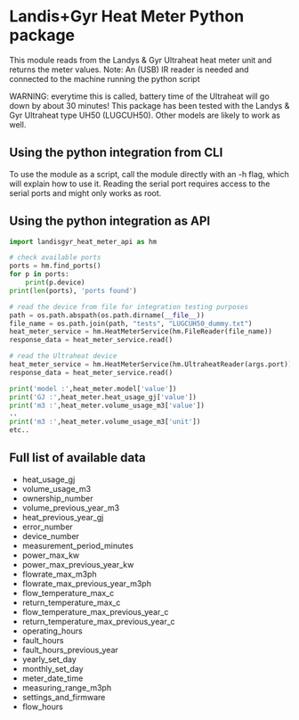 # Landis+Gyr Heat Meter Python package
This module reads from the Landys & Gyr Ultraheat heat meter unit and returns the meter values.
Note: An (USB) IR reader is needed and connected to the machine running the python script

WARNING: everytime this is called, battery time of the Ultraheat will go down by about 30 minutes!
This package has been tested with the Landys & Gyr Ultraheat type UH50 (LUGCUH50). Other models are likely to work as well.

## Using the python integration from CLI
To use the module as a script, call the module directly with an -h flag, which will explain how to use it.
Reading the serial port requires access to the serial ports and might only works as root.

## Using the python integration as API
```python
import landisgyr_heat_meter_api as hm

# check available ports
ports = hm.find_ports() 
for p in ports:
    print(p.device)
print(len(ports), 'ports found')

# read the device from file for integration testing purposes
path = os.path.abspath(os.path.dirname(__file__))
file_name = os.path.join(path, "tests", "LUGCUH50_dummy.txt")
heat_meter_service = hm.HeatMeterService(hm.FileReader(file_name))
response_data = heat_meter_service.read()

# read the Ultraheat device
heat_meter_service = hm.HeatMeterService(hm.UltraheatReader(args.port))
response_data = heat_meter_service.read()

print('model :',heat_meter.model['value'])
print('GJ :',heat_meter.heat_usage_gj['value'])
print('m3 :',heat_meter.volume_usage_m3['value'])
..
print('m3 :',heat_meter.volume_usage_m3['unit'])
etc..

```
## Full list of available data
- heat_usage_gj
- volume_usage_m3
- ownership_number
- volume_previous_year_m3
- heat_previous_year_gj
- error_number
- device_number
- measurement_period_minutes
- power_max_kw
- power_max_previous_year_kw
- flowrate_max_m3ph
- flowrate_max_previous_year_m3ph
- flow_temperature_max_c
- return_temperature_max_c
- flow_temperature_max_previous_year_c
- return_temperature_max_previous_year_c
- operating_hours
- fault_hours
- fault_hours_previous_year
- yearly_set_day
- monthly_set_day
- meter_date_time
- measuring_range_m3ph
- settings_and_firmware
- flow_hours